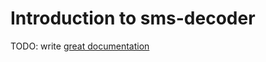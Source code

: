 # Introduction to sms-decoder

TODO: write [great documentation](http://jacobian.org/writing/what-to-write/)
